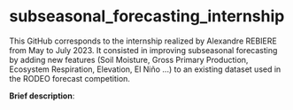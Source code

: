 # subseasonal_forecasting_internship
This GitHub corresponds to the internship realized by Alexandre REBIERE from May to July 2023. It consisted in improving subseasonal forecasting by adding new features (Soil Moisture, Gross Primary Production, Ecosystem Respiration, Elevation, El Niño ...) to an existing dataset used in the RODEO forecast competition.

**Brief description**:

